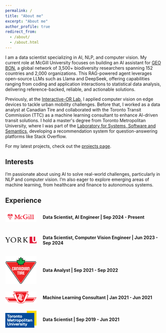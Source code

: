 ```yaml
---
permalink: /
title: "About me"
excerpt: "About me"
author_profile: true
redirect_from: 
  - /about/
  - /about.html
---
```


I am a data scientist specializing in AI, NLP, and computer vision. My current role at McGill University focuses on building an AI assistant for <a href="https://geobon.org/" target="_blank">GEO BON</a>, a global network of 3,500+ biodiversity researchers spanning 152 countries and 2,000 organizations. This RAG-powered agent leverages open-source LLMs such as Llama and DeepSeek, offering capabilities ranging from coding and application interactions to statistical data analysis, delivering reference-backed, reliable, and actionable solutions.  

Previously, at the <a href="https://interactive-or.com/" target="_blank">Interactive-OR Lab</a>, I applied computer vision on edge devices to tackle urban mobility challenges. Before that, I worked as a data analyst at Canadian Tire and collaborated with the Toronto Transit Commission (TTC) as a machine learning consultant to enhance AI-driven transit solutions. I hold a master's degree from Toronto Metropolitan University, where I was part of the <a href="https://ls3.rnet.torontomu.ca/" target="_blank">Laboratory for Systems, Software and Semantics</a>, developing a recommendation system for question-answering platforms like Stack Overflow.  

For my latest projects, check out the [projects page](projects).  

## Interests  
I’m passionate about using AI to solve real-world challenges, particularly in NLP and computer vision. I’m also eager to explore emerging areas of machine learning, from healthcare and finance to autonomous systems.  

## Experience

<style>
.experience-container {
  display: flex;
  align-items: center;
  margin-bottom: 20px; /* Adjust margin as needed */
}

.company-logo {
  max-width: 100px; /* Adjust the maximum width of the logo */
  margin-right: 20px; /* Adjust spacing between logo and text */
}

.experience-info {
  flex: 1;
}
</style>

<!-- McGill -->
<div class="experience-container">
  <img src="/images/McGill_logo.png" alt="McGill Logo" class="company-logo">
  <div class="experience-info">
    <p><strong>Data Scientist, AI Engineer | Sep 2024 - Present</strong></p>
  </div>
</div>

<!-- YorkU -->
<div class="experience-container">
  <img src="/images/YorkU_logo.png" alt="YorkU Logo" class="company-logo">
  <div class="experience-info">
    <p><strong>Data Scientist, Computer Vision Engineer | Jun 2023 - Sep 2024</strong></p>
  </div>
</div>

<!-- Canadian Tire -->
<div class="experience-container">
  <img src="/images/Canadian_Tire_logo.png" alt="Canadian Tire Logo" class="company-logo">
  <div class="experience-info">
    <p><strong>Data Analyst | Sep 2021 - Sep 2022</strong></p>
  </div>
</div>

<!-- TTC -->
<div class="experience-container">
  <img src="/images/TTC_logo.png" alt="TTC Logo" class="company-logo">
  <div class="experience-info">
    <p><strong>Machine Learning Consultant | Jan 2021 - Jun 2021</strong></p>
  </div>
</div>

<!-- TMU -->
<div class="experience-container">
  <img src="/images/TMU_logo.png" alt="TMU Logo" class="company-logo">
  <div class="experience-info">
    <p><strong>Data Scientist | Sep 2019 - Jun 2021</strong></p>
  </div>
</div>








